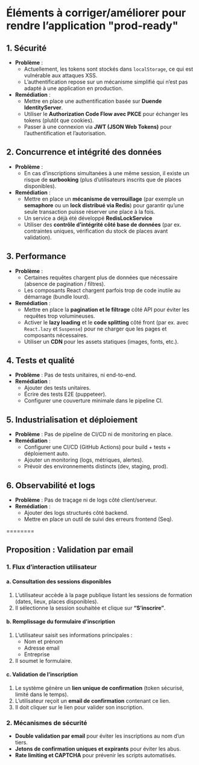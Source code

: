# Éléments à corriger/améliorer pour rendre l’application "prod-ready"

## 1. Sécurité
- **Problème** :
    - Actuellement, les tokens sont stockés dans `localStorage`, ce qui est vulnérable aux attaques XSS.
    - L’authentification repose sur un mécanisme simplifié qui n’est pas adapté à une application en production.
- **Remédiation** :
    - Mettre en place une authentification basée sur **Duende IdentityServer**.
    - Utiliser le **Authorization Code Flow avec PKCE** pour échanger les tokens (plutôt que cookies).
    - Passer à une connexion via **JWT (JSON Web Tokens)** pour l’authentification et l’autorisation.

## 2. Concurrence et intégrité des données
- **Problème** :
    - En cas d’inscriptions simultanées à une même session, il existe un risque de **surbooking** (plus d’utilisateurs inscrits que de places disponibles).
- **Remédiation** :
    - Mettre en place un **mécanisme de verrouillage** (par exemple un **semaphore** ou un **lock distribué via Redis**) pour garantir qu’une seule transaction puisse réserver une place à la fois.
    - Un service a déjà été développé **RedisLockService**
    - Utiliser des **contrôle d’intégrité côté base de données** (par ex. contraintes uniques, vérification du stock de places avant validation).

## 3. Performance
- **Problème** :
    - Certaines requêtes chargent plus de données que nécessaire (absence de pagination / filtres).
    - Les composants React chargent parfois trop de code inutile au démarrage (bundle lourd).
- **Remédiation** :
    - Mettre en place la **pagination et le filtrage** côté API pour éviter les requêtes trop volumineuses.
    - Activer le **lazy loading** et le **code splitting** côté front (par ex. avec `React.lazy` et `Suspense`) pour ne charger que les pages et composants nécessaires.
    - Utiliser un **CDN** pour les assets statiques (images, fonts, etc.).

## 4. Tests et qualité
- **Problème** : Pas de tests unitaires, ni end-to-end.
- **Remédiation** :
    - Ajouter des tests unitaires.
    - Écrire des tests E2E (puppeteer).
    - Configurer une couverture minimale dans le pipeline CI.

## 5. Industrialisation et déploiement
- **Problème** : Pas de pipeline de CI/CD ni de monitoring en place.
- **Remédiation** :
    - Configurer une CI/CD (GitHub Actions) pour build + tests + déploiement auto.
    - Ajouter un monitoring (logs, métriques, alertes).
    - Prévoir des environnements distincts (dev, staging, prod).

## 6. Observabilité et logs
- **Problème** : Pas de traçage ni de logs côté client/serveur.
- **Remédiation** :
    - Ajouter des logs structurés côté backend.
    - Mettre en place un outil de suivi des erreurs frontend (Seq).

========
## Proposition : Validation par email

### 1. Flux d’interaction utilisateur

#### a. Consultation des sessions disponibles
1. L’utilisateur accède à la page publique listant les sessions de formation (dates, lieux, places disponibles).
2. Il sélectionne la session souhaitée et clique sur **“S’inscrire”**.

#### b. Remplissage du formulaire d’inscription
1. L’utilisateur saisit ses informations principales :
    - Nom et prénom
    - Adresse email
    - Entreprise
2. Il soumet le formulaire.

#### c. Validation de l’inscription
1. Le système génère un **lien unique de confirmation** (token sécurisé, limité dans le temps).
2. L’utilisateur reçoit un **email de confirmation** contenant ce lien.
3. Il doit cliquer sur le lien pour valider son inscription.

### 2. Mécanismes de sécurité
- **Double validation par email** pour éviter les inscriptions au nom d’un tiers.
- **Jetons de confirmation uniques et expirants** pour éviter les abus.
- **Rate limiting et CAPTCHA** pour prévenir les scripts automatisés.